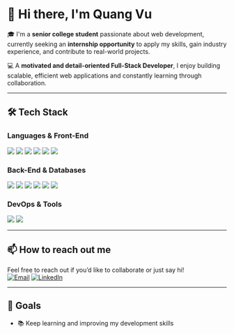 # 👋 Hi there, I'm Quang Vu

🎓 I'm a **senior college student** passionate about web development, currently seeking an **internship opportunity** to apply my skills, gain industry experience, and contribute to real-world projects.

💻 A **motivated and detail-oriented Full-Stack Developer**, I enjoy building scalable, efficient web applications and constantly learning through collaboration.

---

## 🛠️ Tech Stack

### **Languages & Front-End**

<p>
  <img src="https://img.shields.io/badge/JavaScript-F7DF1E?logo=javascript&logoColor=black&style=for-the-badge" />
  <img src="https://img.shields.io/badge/TypeScript-3178C6?logo=typescript&logoColor=white&style=for-the-badge" />
  <img src="https://img.shields.io/badge/React-61DAFB?logo=react&logoColor=black&style=for-the-badge" />
  <img src="https://img.shields.io/badge/Next.js-000000?logo=nextdotjs&logoColor=white&style=for-the-badge" />
  <img src="https://img.shields.io/badge/ShadCN UI-000000?style=for-the-badge" />
  <img src="https://img.shields.io/badge/Auth.js-0f172a?logo=auth0&logoColor=white&style=for-the-badge" />
</p>

### **Back-End & Databases**

<p>
  <img src="https://img.shields.io/badge/Node.js-339933?logo=node.js&logoColor=white&style=for-the-badge" />
  <img src="https://img.shields.io/badge/Express.js-000000?logo=express&logoColor=white&style=for-the-badge" />
  <img src="https://img.shields.io/badge/NestJS-E0234E?logo=nestjs&logoColor=white&style=for-the-badge" />
  <img src="https://img.shields.io/badge/PostgreSQL-4169E1?logo=postgresql&logoColor=white&style=for-the-badge" />
  <img src="https://img.shields.io/badge/MongoDB-47A248?logo=mongodb&logoColor=white&style=for-the-badge" />
  <img src="https://img.shields.io/badge/Supabase-3ECF8E?logo=supabase&logoColor=white&style=for-the-badge" />
</p>

### **DevOps & Tools**

<p>
  <img src="https://img.shields.io/badge/Docker-2496ED?logo=docker&logoColor=white&style=for-the-badge" />
  <img src="https://img.shields.io/badge/Kubernetes-326CE5?logo=kubernetes&logoColor=white&style=for-the-badge" />
</p>

---

## 📫 How to reach out me

Feel free to reach out if you’d like to collaborate or just say hi!  
[![Email](https://img.shields.io/badge/Email-Contact-informational?style=flat&logo=gmail)](mailto:truongquangvu4103@gmail.com)
[![LinkedIn](https://img.shields.io/badge/LinkedIn-blue?style=flat&logo=linkedin)](https://linkedin.com/in/quang-vu-49805930a)  

---

## 🚀 Goals

- 📚 Keep learning and improving my development skills  

<!--
**QuangVu41/QuangVu41** is a ✨ _special_ ✨ repository because its `README.md` (this file) appears on your GitHub profile.

Here are some ideas to get you started:

- 🔭 I’m currently working on ...
- 🌱 I’m currently learning ...
- 👯 I’m looking to collaborate on ...
- 🤔 I’m looking for help with ...
- 💬 Ask me about ...
- 📫 How to reach me: ...
- 😄 Pronouns: ...
- ⚡ Fun fact: ...
-->
